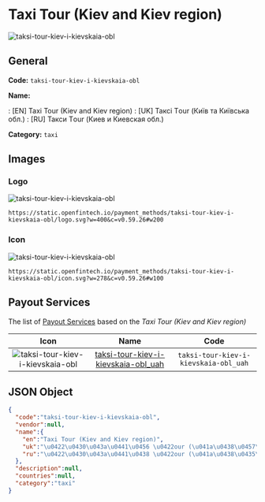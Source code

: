 
# Taxi Tour (Kiev and Kiev region) 
![taksi-tour-kiev-i-kievskaia-obl](https://static.openfintech.io/payment_methods/taksi-tour-kiev-i-kievskaia-obl/logo.svg?w=400&c=v0.59.26#w200)  

## General 
**Code:** `taksi-tour-kiev-i-kievskaia-obl` 
 
**Name:** 
 
:	[EN] Taxi Tour (Kiev and Kiev region) 
:	[UK] Таксі Тour (Київ та Київська обл.) 
:	[RU] Такси Тour (Киев и Киевская обл.) 
 
**Category:** `taxi` 
 

## Images 

### Logo 
![taksi-tour-kiev-i-kievskaia-obl](https://static.openfintech.io/payment_methods/taksi-tour-kiev-i-kievskaia-obl/logo.svg?w=400&c=v0.59.26#w200)  

```
https://static.openfintech.io/payment_methods/taksi-tour-kiev-i-kievskaia-obl/logo.svg?w=400&c=v0.59.26#w200
```  

### Icon 
![taksi-tour-kiev-i-kievskaia-obl](https://static.openfintech.io/payment_methods/taksi-tour-kiev-i-kievskaia-obl/icon.svg?w=278&c=v0.59.26#w100)  

```
https://static.openfintech.io/payment_methods/taksi-tour-kiev-i-kievskaia-obl/icon.svg?w=278&c=v0.59.26#w100
```  

## Payout Services 
 
The list of [Payout Services](/payout-services/) based on the _Taxi Tour (Kiev and Kiev region)_ 

|Icon|Name|Code| 
|:---:|:---:|:---:| 
|![taksi-tour-kiev-i-kievskaia-obl](https://static.openfintech.io/payout_methods/taksi-tour-kiev-i-kievskaia-obl/icon.svg?w=278&c=v0.59.26#w40) |[taksi-tour-kiev-i-kievskaia-obl_uah](/payout-services/taksi-tour-kiev-i-kievskaia-obl_uah/)|`taksi-tour-kiev-i-kievskaia-obl_uah`| 
 

## JSON Object 

```json
{
  "code":"taksi-tour-kiev-i-kievskaia-obl",
  "vendor":null,
  "name":{
    "en":"Taxi Tour (Kiev and Kiev region)",
    "uk":"\u0422\u0430\u043a\u0441\u0456 \u0422our (\u041a\u0438\u0457\u0432 \u0442\u0430 \u041a\u0438\u0457\u0432\u0441\u044c\u043a\u0430 \u043e\u0431\u043b.)",
    "ru":"\u0422\u0430\u043a\u0441\u0438 \u0422our (\u041a\u0438\u0435\u0432 \u0438 \u041a\u0438\u0435\u0432\u0441\u043a\u0430\u044f \u043e\u0431\u043b.)"
  },
  "description":null,
  "countries":null,
  "category":"taxi"
}
```  
